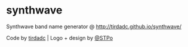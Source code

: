 # synthwave
Synthwave band name generator @ http://tirdadc.github.io/synthwave/

Code by [tirdadc](https://stelladrine.bandcamp.com) | Logo + design by [@STPo](http://www.stpo.fr)
